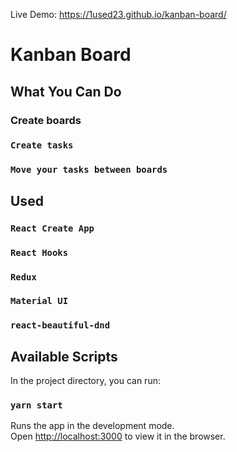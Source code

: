 Live Demo: https://1used23.github.io/kanban-board/
# Kanban Board

## What You Can Do
### Create boards
### `Create tasks`
### `Move your tasks between boards`


## Used
### `React Create App`
### `React Hooks`
### `Redux`
### `Material UI`
### `react-beautiful-dnd`



## Available Scripts

In the project directory, you can run:

### `yarn start`

Runs the app in the development mode.<br />
Open [http://localhost:3000](http://localhost:3000) to view it in the browser.

